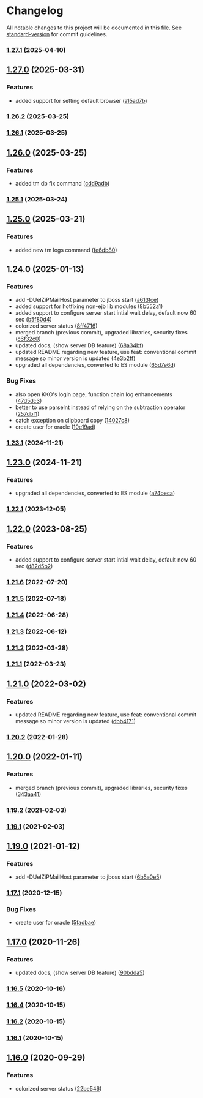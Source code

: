 # Changelog

All notable changes to this project will be documented in this file. See [standard-version](https://github.com/conventional-changelog/standard-version) for commit guidelines.

### [1.27.1](https://github.com/potpiejimmy/txm-cli/compare/v1.27.0...v1.27.1) (2025-04-10)

## [1.27.0](https://github.com/potpiejimmy/txm-cli/compare/v1.26.2...v1.27.0) (2025-03-31)


### Features

* added support for setting default browser ([a15ad7b](https://github.com/potpiejimmy/txm-cli/commit/a15ad7b7acc1a412c2264525829dba18372f37c3))

### [1.26.2](https://github.com/potpiejimmy/txm-cli/compare/v1.26.1...v1.26.2) (2025-03-25)

### [1.26.1](https://github.com/potpiejimmy/txm-cli/compare/v1.26.0...v1.26.1) (2025-03-25)

## [1.26.0](https://github.com/potpiejimmy/txm-cli/compare/v1.25.1...v1.26.0) (2025-03-25)


### Features

* added tm db fix command ([cdd9adb](https://github.com/potpiejimmy/txm-cli/commit/cdd9adb7211f04fd7a01fb73a9575f5d79af740d))

### [1.25.1](https://github.com/potpiejimmy/txm-cli/compare/v1.25.0...v1.25.1) (2025-03-24)

## [1.25.0](https://github.com/potpiejimmy/txm-cli/compare/v1.24.0...v1.25.0) (2025-03-21)


### Features

* added new tm logs command ([fe6db80](https://github.com/potpiejimmy/txm-cli/commit/fe6db80a3fe32dff0ab4c01cbf574e251ab68fc1))

## 1.24.0 (2025-01-13)


### Features

* add -DUelZiPMailHost parameter to jboss start ([a613fce](https://github.com/potpiejimmy/txm-cli/commit/a613fced0c3ce258992a789838d6f8d28ff15129))
* added support for hotfixing non-ejb lib modules ([8b552a1](https://github.com/potpiejimmy/txm-cli/commit/8b552a1eac55eb5f0027f2c12c4c79778b8759eb))
* added support to configure server start intial wait delay, default now 60 sec ([b5f80d4](https://github.com/potpiejimmy/txm-cli/commit/b5f80d4aaae1cc168c6141e5439f2546c2e22ab3))
* colorized server status ([8ff4716](https://github.com/potpiejimmy/txm-cli/commit/8ff47164a7981db3892bc8b63f65c678301496f1))
* merged branch (previous commit), upgraded libraries, security fixes ([c6f32c0](https://github.com/potpiejimmy/txm-cli/commit/c6f32c069b77e4bd33e1e1b02fea7508b2d6630c))
* updated docs, (show server DB feature) ([68a34bf](https://github.com/potpiejimmy/txm-cli/commit/68a34bf43ec3393d22a996c8121f24d4e48d8a15))
* updated README regarding new feature, use feat: conventional commit message so minor version is updated ([4e3b2ff](https://github.com/potpiejimmy/txm-cli/commit/4e3b2ff6b171cbea559d53129352d5fc5850190f))
* upgraded all dependencies, converted to ES module ([65d7e6d](https://github.com/potpiejimmy/txm-cli/commit/65d7e6dd3798bd7aaeeed21fef59ac7568366e55))


### Bug Fixes

* also open KKO's login page, function chain log enhancements ([47d5dc3](https://github.com/potpiejimmy/txm-cli/commit/47d5dc349144cf87d09ccbf85b2a7dd51cd67e38))
* better to use parseInt instead of relying on the subtraction operator ([257dbf1](https://github.com/potpiejimmy/txm-cli/commit/257dbf1e64dda93aa55ba7519fd22dc4bc4000b1))
* catch exception on clipboard copy ([14027c8](https://github.com/potpiejimmy/txm-cli/commit/14027c809124a40c6cae2f7122743f8474b7901b))
* create user for oracle ([10e19ad](https://github.com/potpiejimmy/txm-cli/commit/10e19ad42f7f7912ffaa022203fa470c3a5e4cda))

### [1.23.1](https://github.com/potpiejimmy/txm-cli/compare/v1.23.0...v1.23.1) (2024-11-21)

## [1.23.0](https://github.com/potpiejimmy/txm-cli/compare/v1.22.1...v1.23.0) (2024-11-21)


### Features

* upgraded all dependencies, converted to ES module ([a74beca](https://github.com/potpiejimmy/txm-cli/commit/a74beca1275164b7c0f60f9257a07e106ccb6f68))

### [1.22.1](https://github.com/potpiejimmy/txm-cli/compare/v1.22.0...v1.22.1) (2023-12-05)

## [1.22.0](https://github.com/potpiejimmy/txm-cli/compare/v1.21.6...v1.22.0) (2023-08-25)


### Features

* added support to configure server start intial wait delay, default now 60 sec ([d82d5b2](https://github.com/potpiejimmy/txm-cli/commit/d82d5b21556baa6f78cbe4a5c901884a08ceea5e))

### [1.21.6](https://github.com/potpiejimmy/txm-cli/compare/v1.21.5...v1.21.6) (2022-07-20)

### [1.21.5](https://github.com/potpiejimmy/txm-cli/compare/v1.21.4...v1.21.5) (2022-07-18)

### [1.21.4](https://github.com/potpiejimmy/txm-cli/compare/v1.21.2...v1.21.4) (2022-06-28)

### [1.21.3](https://github.com/potpiejimmy/txm-cli/compare/v1.21.2...v1.21.3) (2022-06-12)

### [1.21.2](https://github.com/potpiejimmy/txm-cli/compare/v1.21.1...v1.21.2) (2022-03-28)

### [1.21.1](https://github.com/potpiejimmy/txm-cli/compare/v1.21.0...v1.21.1) (2022-03-23)

## [1.21.0](https://github.com/potpiejimmy/txm-cli/compare/v1.20.2...v1.21.0) (2022-03-02)


### Features

* updated README regarding new feature, use feat: conventional commit message so minor version is updated ([dbb4171](https://github.com/potpiejimmy/txm-cli/commit/dbb4171acc791efd6a131ef2df5f6c41b134ffb6))

### [1.20.2](https://github.com/potpiejimmy/txm-cli/compare/v1.20.0...v1.20.2) (2022-01-28)

## [1.20.0](https://github.com/potpiejimmy/txm-cli/compare/v1.19.3...v1.20.0) (2022-01-11)


### Features

* merged branch (previous commit), upgraded libraries, security fixes ([343aa41](https://github.com/potpiejimmy/txm-cli/commit/343aa416338fcda1ded6a5e7b2bddafda5d06248))

### [1.19.2](https://github.com/potpiejimmy/txm-cli/compare/v1.19.1...v1.19.2) (2021-02-03)

### [1.19.1](https://github.com/potpiejimmy/txm-cli/compare/v1.19.0...v1.19.1) (2021-02-03)

## [1.19.0](https://github.com/potpiejimmy/txm-cli/compare/v1.17.1...v1.19.0) (2021-01-12)


### Features

* add -DUelZiPMailHost parameter to jboss start ([6b5a0e5](https://github.com/potpiejimmy/txm-cli/commit/6b5a0e56a3015b13cd4bbdd78997363cdf6fb018))

### [1.17.1](https://github.com/potpiejimmy/txm-cli/compare/v1.17.0...v1.17.1) (2020-12-15)


### Bug Fixes

* create user for oracle ([5fadbae](https://github.com/potpiejimmy/txm-cli/commit/5fadbaea95d7276e0524521692d1a9bf15530664))

## [1.17.0](https://github.com/potpiejimmy/txm-cli/compare/v1.16.5...v1.17.0) (2020-11-26)


### Features

* updated docs, (show server DB feature) ([90bdda5](https://github.com/potpiejimmy/txm-cli/commit/90bdda50e66668ed8f5b3017973700dee736d8cd))

### [1.16.5](https://github.com/potpiejimmy/txm-cli/compare/v1.16.4...v1.16.5) (2020-10-16)

### [1.16.4](https://github.com/potpiejimmy/txm-cli/compare/v1.16.3...v1.16.4) (2020-10-15)

### [1.16.2](https://github.com/potpiejimmy/txm-cli/compare/v1.16.1...v1.16.2) (2020-10-15)

### [1.16.1](https://github.com/potpiejimmy/txm-cli/compare/v1.16.0...v1.16.1) (2020-10-15)

## [1.16.0](https://github.com/potpiejimmy/txm-cli/compare/v0.15.1...v1.16.0) (2020-09-29)


### Features

* colorized server status ([22be546](https://github.com/potpiejimmy/txm-cli/commit/22be5461c8a6bdc2e593de5a1949fb5694ffb392))
